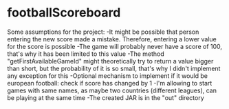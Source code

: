 # footballScoreboard

Some assumptions for the project:
 -It might be possible that person entering the new score made a mistake. Therefore, entering a lower value for the score is possible
 -The game will probably never have a score of 100, that's why it has been limited to this value
 -The method "getFirstAvailableGameId" might theoretically try to return a value bigger than short, but the probability of it is so small, that's why I didn't implement any exception for this
 -Optional mechanism to implement if it would be european football: check if score has changed by 1
 -I'm allowing to start games with same names, as maybe two countries (different leagues), can be playing at the same time
 -The created JAR is in the "out" directory